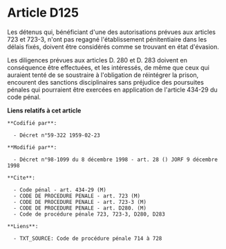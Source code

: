 # Article D125

Les détenus qui, bénéficiant d'une des autorisations prévues aux articles 723 et 723-3, n'ont pas regagné l'établissement
pénitentiaire dans les délais fixés, doivent être considérés comme se trouvant en état d'évasion.

Les diligences prévues aux articles D. 280 et D. 283 doivent en conséquence être effectuées, et les intéressés, de même que
ceux qui auraient tenté de se soustraire à l'obligation de réintégrer la prison, encourent des sanctions disciplinaires sans
préjudice des poursuites pénales qui pourraient être exercées en application de l'article 434-29 du code pénal.

**Liens relatifs à cet article**

	**Codifié par**:

	  - Décret n°59-322 1959-02-23

	**Modifié par**:

	  - Décret n°98-1099 du 8 décembre 1998 - art. 28 () JORF 9 décembre 1998

	**Cite**:

	  - Code pénal - art. 434-29 (M)
	  - CODE DE PROCEDURE PENALE - art. 723 (M)
	  - CODE DE PROCEDURE PENALE - art. 723-3 (M)
	  - CODE DE PROCEDURE PENALE - art. D280. (M)
	  - Code de procédure pénale 723, 723-3, D280, D283

	**Liens**:

	  - TXT_SOURCE: Code de procédure pénale 714 à 728
